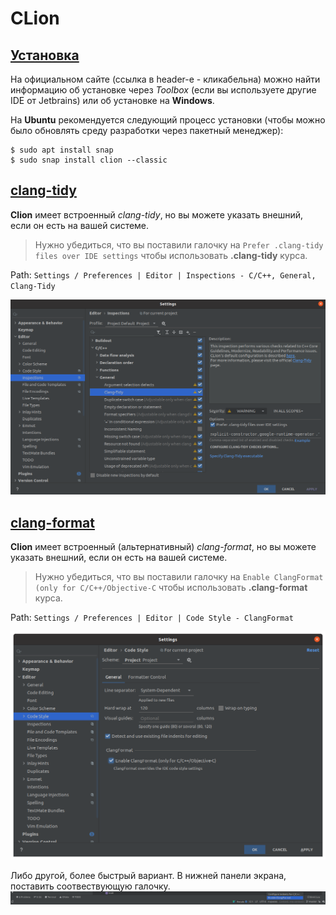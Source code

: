 # CLion

## [Установка](https://www.jetbrains.com/help/clion/installation-guide.html)
На официальном сайте (ссылка в header-e - кликабельна) можно найти информацию об установке через *Toolbox* (если вы используете другие IDE от Jetbrains) или об установке на __Windows__. 

На __Ubuntu__ рекомендуется следующий процесс установки (чтобы можно было обновлять среду разработки через пакетный менеджер):
```console
$ sudo apt install snap
$ sudo snap install clion --classic
```

## [clang-tidy](https://www.jetbrains.com/help/clion/clang-tidy-checks-support.html)
__Clion__ имеет встроенный *clang-tidy*, но вы можете указать внешний, если он есть на вашей системе.

> Нужно убедиться, что вы поставили галочку на `Prefer .clang-tidy files over IDE settings` чтобы использовать __.clang-tidy__ курса.

Path: `Settings / Preferences | Editor | Inspections - C/C++, General, Clang-Tidy`

![clang-tidy-clion](images/clang-tidy-clion.png)

## [clang-format](https://www.jetbrains.com/help/clion/clangformat-as-alternative-formatter.html)

__Clion__ имеет встроенный (альтернативный) *clang-format*, но вы можете указать внешний, если он есть на вашей системе.

> Нужно убедиться, что вы поставили галочку на `Enable ClangFormat (only for C/C++/Objective-C` чтобы использовать __.clang-format__ курса.

Path: `Settings / Preferences | Editor | Code Style - ClangFormat`

![clang-format-clion](images/clang-format-clion.png)

Либо другой, более быстрый вариант. В нижней панели экрана, поставить соотвествующую галочку.
![clang-format-clion-another](images/clang-format-another-clion.png)
